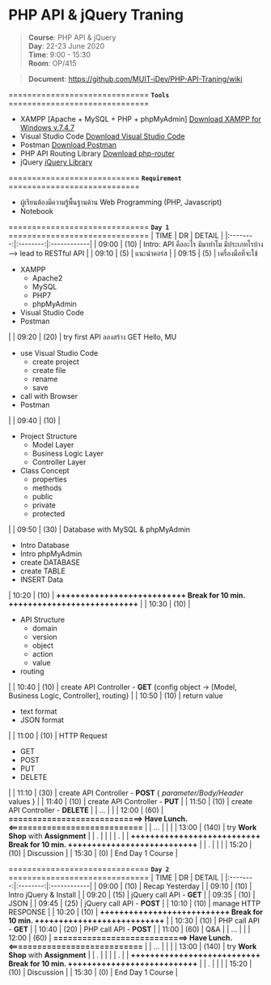# PHP API & jQuery Traning

> **Course**: PHP API & jQuery \
> **Day**: 22-23 June 2020 \
> **Time**: 9:00 - 15:30 \
> **Room**: OP/415

> **Document**: https://github.com/MUIT-iDev/PHP-API-Traning/wiki

============================== **`Tools`** ==============================
- XAMPP [Apache + MySQL + PHP + phpMyAdmin] [Download XAMPP for Windows v.7.4.7](https://www.apachefriends.org/download.html)
- Visual Studio Code [Download Visual Studio Code](https://code.visualstudio.com/download)
- Postman [Download Postman](https://www.postman.com/downloads/)
- PHP API Routing Library [Download php-router](https://github.com/gregdel/php-router)
- jQuery [jQuery Library](https://code.jquery.com/)

============================ **`Requirement`** ============================
- ผู้เรียนต้องมีความรู้พื้นฐานด้าน Web Programming (PHP, Javascript)
- Notebook

============================== **`Day 1`** ==============================
|   TIME   |    DR    |    DETAIL   |
|:--------:|:--------:|:------------|
| 09:00 | (10) | Intro: API คืออะไร มีมาทำไม มีประเภทไรบ้าง --> lead to RESTful API   |
| 09:10 | (5) | แนะนำคอร์ส  |
| 09:15 | (5) | เครื่องมือที่จะใช้ <ul><li>XAMPP<ul><li>Apache2</li><li>MySQL</li><li>PHP7</li><li>phpMyAdmin</li></ul></li><li>Visual Studio Code</li><li>Postman</li></ul> |
| 09:20 | (20) | try first API ลองสร้าง GET Hello, MU <ul><li>use Visual Studio Code<ul><li>create project</li><li>create file</li><li>rename</li><li>save</li></ul></li><li>call with Browser</li><li>Postman</li></ul>  |
| 09:40 | (10) | <ul><li>Project Structure<ul><li>Model Layer</li><li>Business Logic Layer</li><li>Controller Layer</li></ul><li>Class Concept<ul><li>properties</li><li>methods</li><li>public</li><li>private</li><li>protected</li></ul></ul>  |
| 09:50 | (30) | Database with MySQL & phpMyAdmin <ul><li>Intro Database</li><li>Intro phpMyAdmin</li><li>create DATABASE</li><li>create TABLE</li><li>INSERT Data</li></ul>
| 10:20 | (10) | **+++++++++++++++++++++++++++ Break for 10 min. +++++++++++++++++++++++++++**   |
| 10:30 | (10) | <ul><li>API Structure<ul><li>domain</li><li>version</li><li>object</li><li>action</li><li>value</li></ul><li>routing</li></ul>  |
| 10:40 | (10) | create API Controller - **GET** {config object -> [Model, Business Logic, Controller], routing}  |
| 10:50 | (10) | return value <ul><li>text format</li><li>JSON format</li></ul>  |
| 11:00 | (10) | HTTP Request <ul><li>GET</li><li>POST</li><li>PUT</li><li>DELETE</li></ul>  |
| 11:10 | (30) | create API Controller - **POST** { *parameter/Body/Header* values }  |
| 11:40 | (10) | create API Controller - **PUT**  |
| 11:50 | (10) | create API Controller - **DELETE**  |
| ...   |      | 
| 12:00 | (60) | **============================> Have Lunch. <============================**  |
| ...   |      |   |
| 13:00 | (140) | try **Work Shop** with **Assignment**  |
| .     |      |   |
| .     |      | **+++++++++++++++++++++++++++ Break for 10 min. +++++++++++++++++++++++++++** |
| .     |      |   |
| 15:20 | (10) | Discussion  |
| 15:30 | (0) | End Day 1 Course  |

============================== **`Day 2`** ==============================
|   TIME   |    DR    |    DETAIL   |
|:--------:|:--------:|:------------|
| 09:00 | (10) | Recap Yesterday   |
| 09:10 | (10) | Intro jQuery & Install   |
| 09:20 | (15) | jQuery call API - **GET**   |
| 09:35 | (10) | JSON    |
| 09:45 | (25) | jQuery call API - **POST**   |
| 10:10 | (10) | manage HTTP RESPONSE   |
| 10:20 | (10) | **+++++++++++++++++++++++++++ Break for 10 min. +++++++++++++++++++++++++++**   |
| 10:30 | (10) | PHP call API - **GET**   |
| 10:40 | (20) | PHP call API - **POST**   |
| 11:00 | (60) | Q&A    |
| ...   |      | 
| 12:00 | (60) | **============================> Have Lunch. <============================**  |
| ...   |      |   |
| 13:00 | (140) | try **Work Shop** with **Assignment**  |
| .     |      |   |
| .     |      | **+++++++++++++++++++++++++++ Break for 10 min. +++++++++++++++++++++++++++** |
| .     |      |   |
| 15:20 | (10) | Discussion  |
| 15:30 | (0) | End Day 1 Course  |
